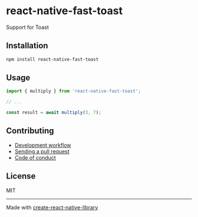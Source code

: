 # react-native-fast-toast

Support for Toast

## Installation


```sh
npm install react-native-fast-toast
```


## Usage


```js
import { multiply } from 'react-native-fast-toast';

// ...

const result = await multiply(3, 7);
```


## Contributing

- [Development workflow](CONTRIBUTING.md#development-workflow)
- [Sending a pull request](CONTRIBUTING.md#sending-a-pull-request)
- [Code of conduct](CODE_OF_CONDUCT.md)

## License

MIT

---

Made with [create-react-native-library](https://github.com/callstack/react-native-builder-bob)
